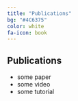 ```yaml
---
title: "Publications"
bg: "#4C6375"
color: white
fa-icon: book
---
```


## Publications

- some paper
- some video
- some tutorial
